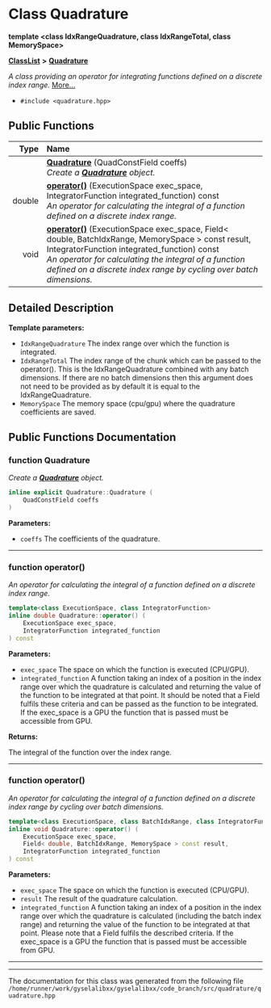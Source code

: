 

# Class Quadrature

**template &lt;class IdxRangeQuadrature, class IdxRangeTotal, class MemorySpace&gt;**



[**ClassList**](annotated.md) **>** [**Quadrature**](classQuadrature.md)



_A class providing an operator for integrating functions defined on a discrete index range._ [More...](#detailed-description)

* `#include <quadrature.hpp>`





































## Public Functions

| Type | Name |
| ---: | :--- |
|   | [**Quadrature**](#function-quadrature) (QuadConstField coeffs) <br>_Create a_ [_**Quadrature**_](classQuadrature.md) _object._ |
|  double | [**operator()**](#function-operator) (ExecutionSpace exec\_space, IntegratorFunction integrated\_function) const<br>_An operator for calculating the integral of a function defined on a discrete index range._  |
|  void | [**operator()**](#function-operator_1) (ExecutionSpace exec\_space, Field&lt; double, BatchIdxRange, MemorySpace &gt; const result, IntegratorFunction integrated\_function) const<br>_An operator for calculating the integral of a function defined on a discrete index range by cycling over batch dimensions._  |




























## Detailed Description




**Template parameters:**


* `IdxRangeQuadrature` The index range over which the function is integrated. 
* `IdxRangeTotal` The index range of the chunk which can be passed to the operator(). This is the IdxRangeQuadrature combined with any batch dimensions. If there are no batch dimensions then this argument does not need to be provided as by default it is equal to the IdxRangeQuadrature. 
* `MemorySpace` The memory space (cpu/gpu) where the quadrature coefficients are saved. 




    
## Public Functions Documentation




### function Quadrature 

_Create a_ [_**Quadrature**_](classQuadrature.md) _object._
```C++
inline explicit Quadrature::Quadrature (
    QuadConstField coeffs
) 
```





**Parameters:**


* `coeffs` The coefficients of the quadrature. 




        

<hr>



### function operator() 

_An operator for calculating the integral of a function defined on a discrete index range._ 
```C++
template<class ExecutionSpace, class IntegratorFunction>
inline double Quadrature::operator() (
    ExecutionSpace exec_space,
    IntegratorFunction integrated_function
) const
```





**Parameters:**


* `exec_space` The space on which the function is executed (CPU/GPU). 
* `integrated_function` A function taking an index of a position in the index range over which the quadrature is calculated and returning the value of the function to be integrated at that point. It should be noted that a Field fulfils these criteria and can be passed as the function to be integrated. If the exec\_space is a GPU the function that is passed must be accessible from GPU.



**Returns:**

The integral of the function over the index range. 





        

<hr>



### function operator() 

_An operator for calculating the integral of a function defined on a discrete index range by cycling over batch dimensions._ 
```C++
template<class ExecutionSpace, class BatchIdxRange, class IntegratorFunction>
inline void Quadrature::operator() (
    ExecutionSpace exec_space,
    Field< double, BatchIdxRange, MemorySpace > const result,
    IntegratorFunction integrated_function
) const
```





**Parameters:**


* `exec_space` The space on which the function is executed (CPU/GPU). 
* `result` The result of the quadrature calculation. 
* `integrated_function` A function taking an index of a position in the index range over which the quadrature is calculated (including the batch index range) and returning the value of the function to be integrated at that point. Please note that a Field fulfils the described criteria. If the exec\_space is a GPU the function that is passed must be accessible from GPU. 




        

<hr>

------------------------------
The documentation for this class was generated from the following file `/home/runner/work/gyselalibxx/gyselalibxx/code_branch/src/quadrature/quadrature.hpp`

